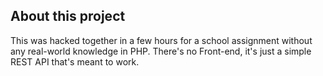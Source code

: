 ## About this project

This was hacked together in a few hours for a school assignment without any real-world knowledge in PHP.
There's no Front-end, it's just a simple REST API that's meant to work.
